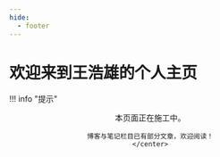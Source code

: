 ```yaml
---
hide:
  - footer
---
```


# 欢迎来到王浩雄的个人主页

!!! info "提示"
    <center>
    本页面正在施工中。
    
    博客与笔记栏目已有部分文章，欢迎阅读！
    </center>
